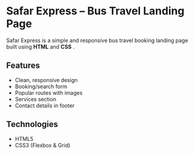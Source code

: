 # Safar Express – Bus Travel Landing Page

Safar Express is a simple and responsive bus travel booking landing page built using  **HTML** and **CSS** .

## Features

- Clean, responsive design
- Booking/search form
- Popular routes with images
- Services section
- Contact details in footer

## Technologies

- HTML5
- CSS3 (Flexbox & Grid)

   
